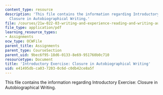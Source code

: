 ```yaml
---
content_type: resource
description: 'This file contains the information regarding Introductory Exercise:
  Closure in Autobiographical Writing.'
file: /courses/21w-022-03-writing-and-experience-reading-and-writing-autobiography-spring-2014/e41495dbca0372030c6dc0db42ce8a5f_MIT21W_022_03S14_0506_ic.pdf
file_type: application/pdf
learning_resource_types:
- Assignments
ocw_type: OCWFile
parent_title: Assignments
parent_type: CourseSection
parent_uid: 9bec6f95-18d6-0133-8e69-951760b0c710
resourcetype: Document
title: 'Introductory Exercise: Closure in Autobiographical Writing'
uid: e41495db-ca03-7203-0c6d-c0db42ce8a5f
---
```

This file contains the information regarding Introductory Exercise: Closure in Autobiographical Writing.

